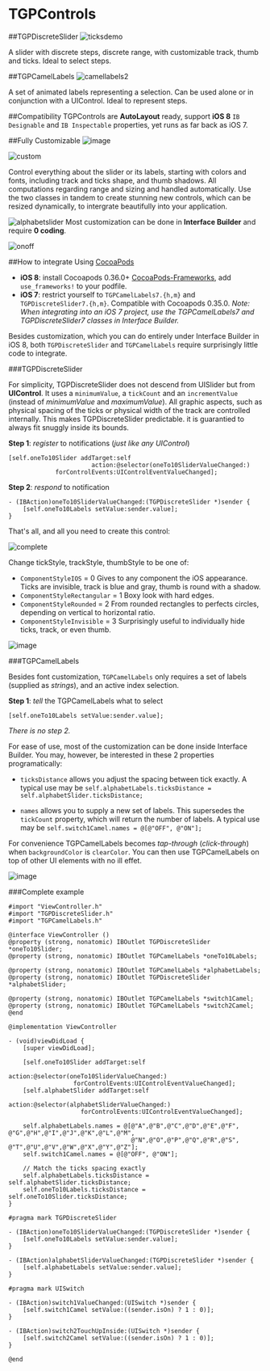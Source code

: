# TGPControls
##TGPDiscreteSlider
![ticksdemo](https://cloud.githubusercontent.com/assets/4073988/5912371/144aaf24-a588-11e4-9a22-42832eb2c235.gif)

A slider with discrete steps, discrete range, with customizable track, thumb and ticks.
Ideal to select steps.

##TGPCamelLabels
![camellabels2](https://cloud.githubusercontent.com/assets/4073988/5912454/15774398-a589-11e4-8f08-18c9c7b59871.gif)

A set of animated labels representing a selection. Can be used alone or in conjunction with a UIControl.
Ideal to represent steps.

##Compatibility
TGPControls are **AutoLayout** ready, support **iOS 8** `IB Designable` and `IB Inspectable` properties, yet runs as far back as iOS 7.

##Fully Customizable
![image](https://cloud.githubusercontent.com/assets/4073988/5909892/7fdc091e-a569-11e4-906b-da0f185a1b91.png)

![custom](https://cloud.githubusercontent.com/assets/4073988/5912951/19788d6a-a590-11e4-9e0c-57a79cb5d020.gif)

Control everything about the slider or its labels, starting with colors and fonts, including track and ticks shape, and thumb shadows.
All computations regarding range and sizing and handled automatically.
Use the two classes in tandem to create stunning new controls, which can be resized dynamically, to intergrate beautifully into your application.

![alphabetslider](https://cloud.githubusercontent.com/assets/4073988/5912297/c3f21bb2-a586-11e4-8eb1-a1f930ccbdd5.gif)
Most customization can be done in **Interface Builder** and require **0 coding**.

![onoff](https://cloud.githubusercontent.com/assets/4073988/5912516/36af8006-a58a-11e4-91bf-03ef24476645.gif)

##How to integrate
Using [CocoaPods](http://cocoapods.org/?q=TGPControls)
- **iOS 8**: install Cocoapods 0.36.0+ [CocoaPods-Frameworks](http://blog.cocoapods.org/Pod-Authors-Guide-to-CocoaPods-Frameworks/), add `use_frameworks!` to your podfile.
- **iOS 7**: restrict yourself to `TGPCamelLabels7.{h,m}` and `TGPDiscreteSlider7.{h,m}`. Compatible with Cocoapods 0.35.0.
*Note: When integrating into an iOS 7 project, use the TGPCamelLabels7 and TGPDiscreteSlider7 classes in Interface Builder.*

Besides customization, which you can do entirely under Interface Builder in iOS 8, both `TGPDiscreteSlider` and `TGPCamelLabels` require surprisingly little code to integrate.

###TGPDiscreteSlider

For simplicity, TGPDiscreteSlider does not descend from UISlider but from **UIControl**.
It uses a `minimumValue`, a `tickCount` and an `incrementValue` (instead of *minimumValue* and *maximumValue*).
All graphic aspects, such as physical spacing of the ticks or physical width of the track are controlled internally.
This makes TGPDiscreteSlider predictable. it is guarantied to always fit snuggly inside its bounds.

**Step 1**: *register* to notifications (*just like any UIControl*)
```
[self.oneTo10Slider addTarget:self
                       action:@selector(oneTo10SliderValueChanged:)
             forControlEvents:UIControlEventValueChanged];
```
**Step 2**: *respond* to notification
```
- (IBAction)oneTo10SliderValueChanged:(TGPDiscreteSlider *)sender {
    [self.oneTo10Labels setValue:sender.value];
}
```
That's all, and all you need to create this control:

![complete](https://cloud.githubusercontent.com/assets/4073988/5912616/26cf1b0a-a58b-11e4-92f7-f9dbcd53c413.gif)

Change tickStyle, trackStyle, thumbStyle to be one of:
- `ComponentStyleIOS` = 0
Gives to any component the iOS appearance. Ticks are invisible, track is blue and gray, thumb is round with a shadow.
- `ComponentStyleRectangular` = 1
Boxy look with hard edges.
- `ComponentStyleRounded` = 2
From rounded rectangles to perfects circles, depending on vertical to horizontal ratio. 
- `ComponentStyleInvisible` = 3
Surprisingly useful to individually hide ticks, track, or even thumb.

![image](https://cloud.githubusercontent.com/assets/4073988/5910789/e102af28-a572-11e4-9169-b18555e20eab.png)

###TGPCamelLabels

Besides font customization, `TGPCamelLabels` only requires a set of labels (supplied as *strings*), and an active index selection.

**Step 1**: *tell* the TGPCamelLabels what to select
```
[self.oneTo10Labels setValue:sender.value];
```

*There is no step 2.*

For ease of use, most of the customization can be done inside Interface Builder.
You may, however, be interested in these 2 properties programatically:
- `ticksDistance` allows you adjust the spacing between tick exactly. A typical use may be
`self.alphabetLabels.ticksDistance = self.alphabetSlider.ticksDistance;`

- `names` allows you to supply a new set of labels. This supersedes the `tickCount` property, which will return the number of labels. A typical use may be
`self.switch1Camel.names = @[@"OFF", @"ON"];`

For convenience TGPCamelLabels becomes *tap-through* (*click-through*) when `backgroundColor` is `clearColor`.
You can then use TGPCamelLabels on top of other UI elements with no ill effet.

![image](https://cloud.githubusercontent.com/assets/4073988/5910599/b775b6e8-a570-11e4-9846-d990ca0f8c9c.png)

###Complete example
```
#import "ViewController.h"
#import "TGPDiscreteSlider.h"
#import "TGPCamelLabels.h"

@interface ViewController ()
@property (strong, nonatomic) IBOutlet TGPDiscreteSlider *oneTo10Slider;
@property (strong, nonatomic) IBOutlet TGPCamelLabels *oneTo10Labels;

@property (strong, nonatomic) IBOutlet TGPCamelLabels *alphabetLabels;
@property (strong, nonatomic) IBOutlet TGPDiscreteSlider *alphabetSlider;

@property (strong, nonatomic) IBOutlet TGPCamelLabels *switch1Camel;
@property (strong, nonatomic) IBOutlet TGPCamelLabels *switch2Camel;
@end

@implementation ViewController

- (void)viewDidLoad {
    [super viewDidLoad];

    [self.oneTo10Slider addTarget:self
                            action:@selector(oneTo10SliderValueChanged:)
                  forControlEvents:UIControlEventValueChanged];
    [self.alphabetSlider addTarget:self
                              action:@selector(alphabetSliderValueChanged:)
                    forControlEvents:UIControlEventValueChanged];

    self.alphabetLabels.names = @[@"A",@"B",@"C",@"D",@"E",@"F", @"G",@"H",@"I",@"J",@"K",@"L",@"M",
                                  @"N",@"O",@"P",@"Q",@"R",@"S", @"T",@"U",@"V",@"W",@"X",@"Y",@"Z"];
    self.switch1Camel.names = @[@"OFF", @"ON"];

    // Match the ticks spacing exactly
    self.alphabetLabels.ticksDistance = self.alphabetSlider.ticksDistance;
    self.oneTo10Labels.ticksDistance = self.oneTo10Slider.ticksDistance;
}

#pragma mark TGPDiscreteSlider

- (IBAction)oneTo10SliderValueChanged:(TGPDiscreteSlider *)sender {
    [self.oneTo10Labels setValue:sender.value];
}

- (IBAction)alphabetSliderValueChanged:(TGPDiscreteSlider *)sender {
    [self.alphabetLabels setValue:sender.value];
}

#pragma mark UISwitch

- (IBAction)switch1ValueChanged:(UISwitch *)sender {
    [self.switch1Camel setValue:((sender.isOn) ? 1 : 0)];
}

- (IBAction)switch2TouchUpInside:(UISwitch *)sender {
    [self.switch2Camel setValue:((sender.isOn) ? 1 : 0)];
}

@end
```

